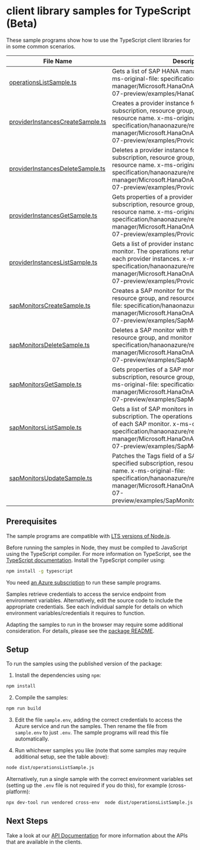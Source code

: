 # client library samples for TypeScript (Beta)

These sample programs show how to use the TypeScript client libraries for in some common scenarios.

| **File Name**                                                     | **Description**                                                                                                                                                                                                                                                                            |
| ----------------------------------------------------------------- | ------------------------------------------------------------------------------------------------------------------------------------------------------------------------------------------------------------------------------------------------------------------------------------------ |
| [operationsListSample.ts][operationslistsample]                   | Gets a list of SAP HANA management operations. x-ms-original-file: specification/hanaonazure/resource-manager/Microsoft.HanaOnAzure/preview/2020-02-07-preview/examples/HanaOperations_List.json                                                                                           |
| [providerInstancesCreateSample.ts][providerinstancescreatesample] | Creates a provider instance for the specified subscription, resource group, SapMonitor name, and resource name. x-ms-original-file: specification/hanaonazure/resource-manager/Microsoft.HanaOnAzure/preview/2020-02-07-preview/examples/ProviderInstances_Create.json                     |
| [providerInstancesDeleteSample.ts][providerinstancesdeletesample] | Deletes a provider instance for the specified subscription, resource group, SapMonitor name, and resource name. x-ms-original-file: specification/hanaonazure/resource-manager/Microsoft.HanaOnAzure/preview/2020-02-07-preview/examples/ProviderInstances_Delete.json                     |
| [providerInstancesGetSample.ts][providerinstancesgetsample]       | Gets properties of a provider instance for the specified subscription, resource group, SapMonitor name, and resource name. x-ms-original-file: specification/hanaonazure/resource-manager/Microsoft.HanaOnAzure/preview/2020-02-07-preview/examples/ProviderInstances_Get.json             |
| [providerInstancesListSample.ts][providerinstanceslistsample]     | Gets a list of provider instances in the specified SAP monitor. The operations returns various properties of each provider instances. x-ms-original-file: specification/hanaonazure/resource-manager/Microsoft.HanaOnAzure/preview/2020-02-07-preview/examples/ProviderInstances_List.json |
| [sapMonitorsCreateSample.ts][sapmonitorscreatesample]             | Creates a SAP monitor for the specified subscription, resource group, and resource name. x-ms-original-file: specification/hanaonazure/resource-manager/Microsoft.HanaOnAzure/preview/2020-02-07-preview/examples/SapMonitors_Create.json                                                  |
| [sapMonitorsDeleteSample.ts][sapmonitorsdeletesample]             | Deletes a SAP monitor with the specified subscription, resource group, and monitor name. x-ms-original-file: specification/hanaonazure/resource-manager/Microsoft.HanaOnAzure/preview/2020-02-07-preview/examples/SapMonitors_Delete.json                                                  |
| [sapMonitorsGetSample.ts][sapmonitorsgetsample]                   | Gets properties of a SAP monitor for the specified subscription, resource group, and resource name. x-ms-original-file: specification/hanaonazure/resource-manager/Microsoft.HanaOnAzure/preview/2020-02-07-preview/examples/SapMonitors_Get.json                                          |
| [sapMonitorsListSample.ts][sapmonitorslistsample]                 | Gets a list of SAP monitors in the specified subscription. The operations returns various properties of each SAP monitor. x-ms-original-file: specification/hanaonazure/resource-manager/Microsoft.HanaOnAzure/preview/2020-02-07-preview/examples/SapMonitors_List.json                   |
| [sapMonitorsUpdateSample.ts][sapmonitorsupdatesample]             | Patches the Tags field of a SAP monitor for the specified subscription, resource group, and monitor name. x-ms-original-file: specification/hanaonazure/resource-manager/Microsoft.HanaOnAzure/preview/2020-02-07-preview/examples/SapMonitors_PatchTags_Delete.json                       |

## Prerequisites

The sample programs are compatible with [LTS versions of Node.js](https://github.com/nodejs/release#release-schedule).

Before running the samples in Node, they must be compiled to JavaScript using the TypeScript compiler. For more information on TypeScript, see the [TypeScript documentation][typescript]. Install the TypeScript compiler using:

```bash
npm install -g typescript
```

You need [an Azure subscription][freesub] to run these sample programs.

Samples retrieve credentials to access the service endpoint from environment variables. Alternatively, edit the source code to include the appropriate credentials. See each individual sample for details on which environment variables/credentials it requires to function.

Adapting the samples to run in the browser may require some additional consideration. For details, please see the [package README][package].

## Setup

To run the samples using the published version of the package:

1. Install the dependencies using `npm`:

```bash
npm install
```

2. Compile the samples:

```bash
npm run build
```

3. Edit the file `sample.env`, adding the correct credentials to access the Azure service and run the samples. Then rename the file from `sample.env` to just `.env`. The sample programs will read this file automatically.

4. Run whichever samples you like (note that some samples may require additional setup, see the table above):

```bash
node dist/operationsListSample.js
```

Alternatively, run a single sample with the correct environment variables set (setting up the `.env` file is not required if you do this), for example (cross-platform):

```bash
npx dev-tool run vendored cross-env  node dist/operationsListSample.js
```

## Next Steps

Take a look at our [API Documentation][apiref] for more information about the APIs that are available in the clients.

[operationslistsample]: https://github.com/Azure/azure-sdk-for-js/blob/main/sdk/hanaonazure/arm-hanaonazure/samples/v4-beta/typescript/src/operationsListSample.ts
[providerinstancescreatesample]: https://github.com/Azure/azure-sdk-for-js/blob/main/sdk/hanaonazure/arm-hanaonazure/samples/v4-beta/typescript/src/providerInstancesCreateSample.ts
[providerinstancesdeletesample]: https://github.com/Azure/azure-sdk-for-js/blob/main/sdk/hanaonazure/arm-hanaonazure/samples/v4-beta/typescript/src/providerInstancesDeleteSample.ts
[providerinstancesgetsample]: https://github.com/Azure/azure-sdk-for-js/blob/main/sdk/hanaonazure/arm-hanaonazure/samples/v4-beta/typescript/src/providerInstancesGetSample.ts
[providerinstanceslistsample]: https://github.com/Azure/azure-sdk-for-js/blob/main/sdk/hanaonazure/arm-hanaonazure/samples/v4-beta/typescript/src/providerInstancesListSample.ts
[sapmonitorscreatesample]: https://github.com/Azure/azure-sdk-for-js/blob/main/sdk/hanaonazure/arm-hanaonazure/samples/v4-beta/typescript/src/sapMonitorsCreateSample.ts
[sapmonitorsdeletesample]: https://github.com/Azure/azure-sdk-for-js/blob/main/sdk/hanaonazure/arm-hanaonazure/samples/v4-beta/typescript/src/sapMonitorsDeleteSample.ts
[sapmonitorsgetsample]: https://github.com/Azure/azure-sdk-for-js/blob/main/sdk/hanaonazure/arm-hanaonazure/samples/v4-beta/typescript/src/sapMonitorsGetSample.ts
[sapmonitorslistsample]: https://github.com/Azure/azure-sdk-for-js/blob/main/sdk/hanaonazure/arm-hanaonazure/samples/v4-beta/typescript/src/sapMonitorsListSample.ts
[sapmonitorsupdatesample]: https://github.com/Azure/azure-sdk-for-js/blob/main/sdk/hanaonazure/arm-hanaonazure/samples/v4-beta/typescript/src/sapMonitorsUpdateSample.ts
[apiref]: https://docs.microsoft.com/javascript/api/@azure/arm-hanaonazure?view=azure-node-preview
[freesub]: https://azure.microsoft.com/free/
[package]: https://github.com/Azure/azure-sdk-for-js/tree/main/sdk/hanaonazure/arm-hanaonazure/README.md
[typescript]: https://www.typescriptlang.org/docs/home.html
